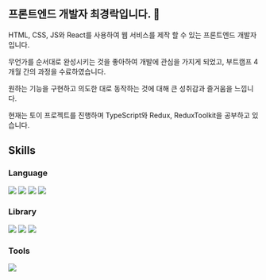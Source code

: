 ## 프론트엔드 개발자 최경락입니다. 👋

HTML, CSS, JS와 React를 사용하여 웹 서비스를 제작 할 수 있는 프론트엔드 개발자입니다.

무언가를 순서대로 완성시키는 것을 좋아하여 개발에 관심을 가지게 되었고, 부트캠프 4개월 간의 과정을 수료하였습니다. 

원하는 기능을 구현하고 의도한 대로 동작하는 것에 대해 큰 성취감과 즐거움을 느낍니다.

현재는 토이 프로젝트를 진행하며 TypeScript와 Redux, ReduxToolkit을 공부하고 있습니다.


## Skills
### Language
<img src="https://img.shields.io/badge/HTML-E34F26?style=for-the-badge&logo=html5&logoColor=white"> <img src="https://img.shields.io/badge/CSS-1572B6?style=for-the-badge&logo=css3&logoColor=white"> <img src="https://img.shields.io/badge/Javascript-F7DF1E?style=for-the-badge&logo=javascript&logoColor=black"> <img src="https://img.shields.io/badge/TypeScript-3178C6?style=for-the-badge&logo=typescript&logoColor=white"> 
### Library
<img src="https://img.shields.io/badge/React-61DAFB?style=for-the-badge&logo=react&logoColor=black"> <img src="https://img.shields.io/badge/redux-764ABC?style=for-the-badge&logo=redux&logoColor=white"> <img src="https://img.shields.io/badge/styled-components-DB7093?style=for-the-badge&logo=styled-components&logoColor=white"> 
### Tools
<img src="https://img.shields.io/badge/git-F05032?style=for-the-badge&logo=git&logoColor=white">

